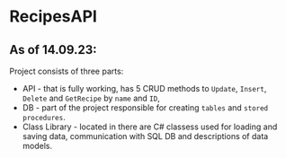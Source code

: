 # RecipesAPI

## As of 14.09.23:
Project consists of three parts:
- API - that is fully working, has 5 CRUD methods to `Update`, `Insert`, `Delete` and `GetRecipe` by `name` and `ID`,
- DB - part of the project responsible for creating `tables` and `stored procedures`.
- Class Library - located in there are C# classess used for loading and saving data, communication with SQL DB and descriptions of data models.
